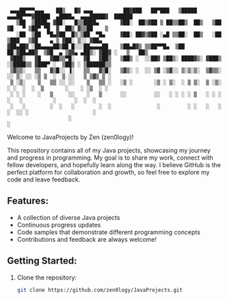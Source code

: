 ```
 ▄▄▄██▀▀▀▄▄▄    ██▒   █▓ ▄▄▄          ██▓███   ██▀███   ▒█████   ▄▄▄██▀▀▀▓█████  ▄████▄  ▄▄▄█████▓  ██████ 
   ▒██  ▒████▄ ▓██░   █▒▒████▄       ▓██░  ██▒▓██ ▒ ██▒▒██▒  ██▒   ▒██   ▓█   ▀ ▒██▀ ▀█  ▓  ██▒ ▓▒▒██    ▒ 
   ░██  ▒██  ▀█▄▓██  █▒░▒██  ▀█▄     ▓██░ ██▓▒▓██ ░▄█ ▒▒██░  ██▒   ░██   ▒███   ▒▓█    ▄ ▒ ▓██░ ▒░░ ▓██▄   
▓██▄██▓ ░██▄▄▄▄██▒██ █░░░██▄▄▄▄██    ▒██▄█▓▒ ▒▒██▀▀█▄  ▒██   ██░▓██▄██▓  ▒▓█  ▄ ▒▓▓▄ ▄██▒░ ▓██▓ ░   ▒   ██▒
 ▓███▒   ▓█   ▓██▒▒▀█░   ▓█   ▓██▒   ▒██▒ ░  ░░██▓ ▒██▒░ ████▓▒░ ▓███▒   ░▒████▒▒ ▓███▀ ░  ▒██▒ ░ ▒██████▒▒
 ▒▓▒▒░   ▒▒   ▓▒█░░ ▐░   ▒▒   ▓▒█░   ▒▓▒░ ░  ░░ ▒▓ ░▒▓░░ ▒░▒░▒░  ▒▓▒▒░   ░░ ▒░ ░░ ░▒ ▒  ░  ▒ ░░   ▒ ▒▓▒ ▒ ░
 ▒ ░▒░    ▒   ▒▒ ░░ ░░    ▒   ▒▒ ░   ░▒ ░       ░▒ ░ ▒░  ░ ▒ ▒░  ▒ ░▒░    ░ ░  ░  ░  ▒       ░    ░ ░▒  ░ ░
 ░ ░ ░    ░   ▒     ░░    ░   ▒      ░░         ░░   ░ ░ ░ ░ ▒   ░ ░ ░      ░   ░          ░      ░  ░  ░  
 ░   ░        ░  ░   ░        ░  ░               ░         ░ ░   ░   ░      ░  ░░ ░                     ░  
                    ░                                                           ░                          
```
Welcome to JavaProjects by Zen (zen0logy)!

This repository contains all of my Java projects, showcasing my journey and progress in programming. 
My goal is to share my work, connect with fellow developers, and hopefully learn along the way. 
I believe GitHub is the perfect platform for collaboration and growth, so feel free to explore my code and leave feedback.

## Features:
- A collection of diverse Java projects
- Continuous progress updates
- Code samples that demonstrate different programming concepts
- Contributions and feedback are always welcome!

## Getting Started:
1. Clone the repository:
   ```bash
   git clone https://github.com/zen0logy/JavaProjects.git

